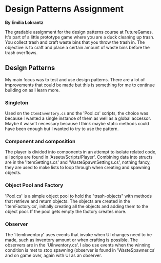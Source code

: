# Design Patterns Assignment
**By Emilia Lokrantz**

The gradable assignment for the design patterns course at FutureGames. It's part of a little prototype game where you are a duck cleaning up trash.
You collect trash and craft waste bins that you throw the trash in. 
The objective is to craft and place a certain amount of waste bins before the trash overflows. 

## Design Patterns
My main focus was to test and use design patterns. There are a lot of improvements that could be made but this is something for me to continue building on as I learn more. 

### Singleton
Used on the `ItemInventory.cs` and the 'Pool.cs' scripts, the choice was because I wanted a single instance of them as well as a global accessor. Maybe it wasn't necessary because I think maybe static methods could have been enough but I wanted to try to use the pattern. 
### Component and composition
The player is divided into components in an attempt to isolate related code, all scrips are found in 'Assets/Scripts/Player'. Combining data into structs are in the 'ItemSettings.cs' and 'WasteSpawnSettings.cs', nothing fancy, they are used to make lists to loop through when creating and spawning objects.
### Object Pool and Factory
'Pool.cs' is a simple object pool to hold the "trash-objects" with methods that retrieve and return objects. The objects are created in the 'ItemFactory.cs', initially creating all the objects and adding them to the object pool. If the pool gets empty the factory creates more.
### Observer
The 'ItemInventory' uses events that invoke when UI changes need to be made, such as inventory amount or when crafting is possible. The observers are in the 'UiInventory.cs'. I also use events when the winning condition is met to stop spawning (observer is found in 'WasteSpawner.cs' and on game over, again with UI as an observer.
